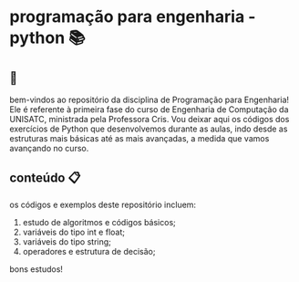 # programação para engenharia - python 📚

## 🌟

bem-vindos ao repositório da disciplina de Programação para Engenharia! Ele é referente à primeira fase do curso de Engenharia de Computação da UNISATC, ministrada pela Professora Cris. Vou deixar aqui os códigos dos exercícios de Python que desenvolvemos durante as aulas, indo desde as estruturas mais básicas até as mais avançadas, a medida que vamos avançando no curso.

## conteúdo 📋
os códigos e exemplos deste repositório incluem:

1. estudo de algoritmos e códigos básicos;
2. variáveis do tipo int e float;
3. variáveis do tipo string;
4. operadores e estrutura de decisão;

bons estudos!
